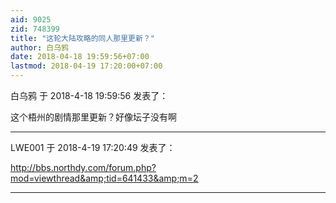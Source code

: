 ```yaml
---
aid: 9025
zid: 748399
title: "这轮大陆攻略的同人那里更新？"
author: 白乌鸦
date: 2018-04-18 19:59:56+07:00
lastmod: 2018-04-19 17:20:00+07:00
---
```


白乌鸦 于 2018-4-18 19:59:56 发表了：

这个梧州的剧情那里更新？好像坛子没有啊

---

LWE001 于 2018-4-19 17:20:49 发表了：

http://bbs.northdy.com/forum.php?mod=viewthread&amp;tid=641433&amp;m=2

---
